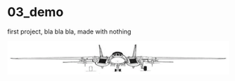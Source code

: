 # 03_demo
first project, bla bla bla, made with nothing

![leftovers from the first working site which is actually index-2](src/main/REDFLDR/f14d-3.gif)
